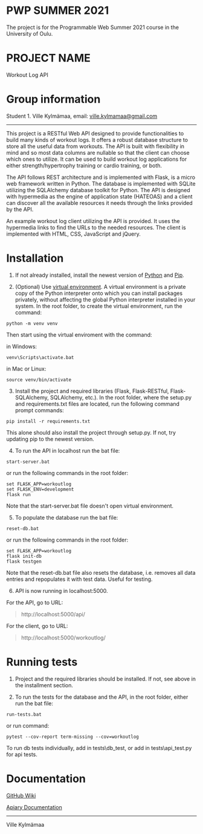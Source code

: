 # PWP SUMMER 2021

The project is for the Programmable Web Summer 2021 course in the University of Oulu.



# PROJECT NAME

Workout Log API



# Group information
Student 1. Ville Kylmämaa, email: ville.kylmamaa@gmail.com

---

This project is a RESTful Web API designed to provide functionalities to build many kinds of workout logs. It offers a robust database structure to store all the useful data from workouts. The API is built with flexibility in mind and so most data columns are nullable so that the client can choose which ones to utilize. It can be used to build workout log applications for either strength/hypertrophy training or cardio training, or both.

The API follows REST architecture and is implemented with Flask, is a micro web framework written in Python. The database is implemented with SQLite utilizing the SQLAlchemy database toolkit for Python. The API is designed with hypermedia as the engine of application state (HATEOAS) and a client can discover all the available resources it needs through the links provided by the API.

An example workout log client utilizing the API is provided. It uses the hypermedia links to find the URLs to the needed resources. The client is implemented with HTML, CSS, JavaScript and jQuery.



# Installation

1. If not already installed, install the newest version of [Python](https://www.python.org/downloads/) and [Pip](https://pypi.org/project/pip/).

2. (Optional) Use [virtual environment](https://docs.python.org/3/tutorial/venv.html). A virtual environment is a private copy of the Python interpreter onto which you can install packages privately, without affecting the global Python interpreter installed in your system. In the root folder, to create the virtual environment, run the command:

```
python -m venv venv
```

Then start using the virtual enviroment with the command:

in Windows:

```
venv\Scripts\activate.bat
```

in Mac or Linux:

```
source venv/bin/activate
```


3. Install the project and required libraries (Flask, Flask-RESTful, Flask-SQLAlchemy, SQLAlchemy, etc.). In the root folder, where the setup.py and requirements.txt files are located, run the following command prompt commands:
 
 ```
 pip install -r requirements.txt
 ```
 
 This alone should also install the project through setup.py. If not, try updating pip to the newest version.

4. To run the API in localhost run the bat file:

```
start-server.bat
```

or run the following commands in the root folder:

```
set FLASK_APP=workoutlog
set FLASK_ENV=development
flask run
```

Note that the start-server.bat file doesn't open virtual environment.

5. To populate the database run the bat file:

```
reset-db.bat
```

or run the following commands in the root folder:

```
set FLASK_APP=workoutlog
flask init-db
flask testgen
```

Note that the reset-db.bat file also resets the database, i.e. removes all data entries and repopulates it with test data. Useful for testing.


6. API is now running in localhost:5000.

For the API, go to URL: 

>http://localhost:5000/api/

For the client, go to URL:

>http://localhost:5000/workoutlog/



# Running tests

1. Project and the required libraries should be installed. If not, see above in the installment section.

2. To run the tests for the database and the API, in the root folder, either run the bat file:

```
run-tests.bat
```

or run command:

```
pytest --cov-report term-missing --cov=workoutlog
```

To run db tests individually, add in tests\db_test, or add in tests\api_test.py for api tests.


# Documentation

[GitHub Wiki](https://github.com/VilleKylmamaa/WorkoutLogAPI/wiki)

[Apiary Documentation](https://workoutlogapi.docs.apiary.io/#)



---

Ville Kylmämaa



